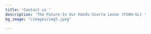 ```yaml
---
title: 'Contact us '
description: 'The Future In Our Hands-Sierra Leone (FIOH-SL) '
bg_image: "/images/img5.jpeg"

---
```

